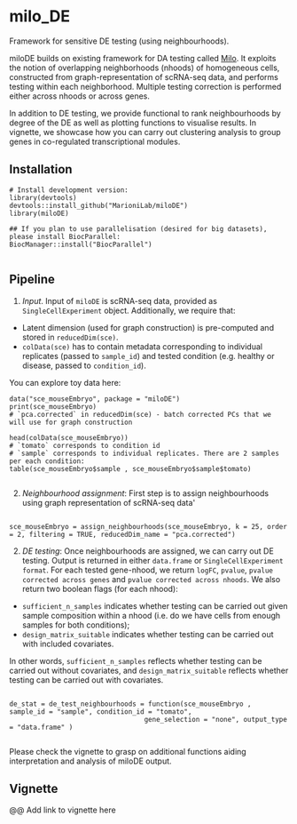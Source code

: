 # milo_DE
Framework for sensitive DE testing (using neighbourhoods).

miloDE builds on existing framework for DA testing called [Milo](https://pubmed.ncbi.nlm.nih.gov/34594043/). 
It exploits the notion of overlapping neighborhoods (nhoods) of homogeneous cells, constructed from graph-representation of scRNA-seq data, and performs testing within each neighborhood. Multiple testing correction is performed either across nhoods or across genes. 

In addition to DE testing, we provide functional to rank neighbourhoods by degree of the DE as well as plotting functions to visualise results. In vignette, we showcase how you can carry out clustering analysis to group genes in co-regulated transcriptional modules.



## Installation

```
# Install development version:
library(devtools)
devtools::install_github("MarioniLab/miloDE") 
library(miloDE)

## If you plan to use parallelisation (desired for big datasets), please install BiocParallel:
BiocManager::install("BiocParallel")


```




## Pipeline

1. *Input*. Input of `miloDE` is scRNA-seq data, provided as `SingleCellExperiment` object. 
Additionally, we require that:

* Latent dimension (used for graph construction) is pre-computed and stored in `reducedDim(sce)`.
* `colData(sce)` has to contain metadata corresponding to individual replicates (passed to `sample_id`) and tested condition (e.g. healthy or disease, passed to `condition_id`).

You can explore toy data here:

```
data("sce_mouseEmbryo", package = "miloDE")
print(sce_mouseEmbryo)
# `pca.corrected` in reducedDim(sce) - batch corrected PCs that we will use for graph construction

head(colData(sce_mouseEmbryo))
# `tomato` corresponds to condition id  
# `sample` corresponds to individual replicates. There are 2 samples per each condition:
table(sce_mouseEmbryo$sample , sce_mouseEmbryo$sample$tomato)


```

2. *Neighbourhood assignment*: First step is to assign neighbourhoods using graph representation of scRNA-seq data'

```

sce_mouseEmbryo = assign_neighbourhoods(sce_mouseEmbryo, k = 25, order = 2, filtering = TRUE, reducedDim_name = "pca.corrected")

```

2. *DE testing*: Once neighbourhoods are assigned, we can carry out DE testing. Output is returned in either `data.frame` or `SingleCellExperiment format`. For each tested gene-nhood, we return `logFC`, `pvalue`, `pvalue corrected across genes` and `pvalue corrected across nhoods`. We also return two boolean flags (for each nhood): 

* `sufficient_n_samples` indicates whether testing can be carried out given sample composition within a nhood (i.e. do we have cells from enough samples for both conditions); 
* `design_matrix_suitable` indicates whether testing can be carried out with included covariates. 

In other words, `sufficient_n_samples` reflects whether testing can be carried out without covariates, and `design_matrix_suitable` reflects whether testing can be carried out with covariates.



```

de_stat = de_test_neighbourhoods = function(sce_mouseEmbryo , sample_id = "sample", condition_id = "tomato",
                                  gene_selection = "none", output_type = "data.frame" )


```


Please check the vignette to grasp on additional functions aiding interpretation and analysis of miloDE output.


## Vignette

@@ Add link to vignette here


